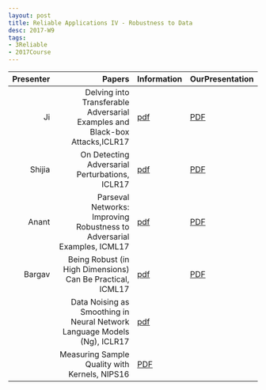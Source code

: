 ```yaml
---
layout: post
title: Reliable Applications IV - Robustness to Data
desc: 2017-W9
tags:
- 3Reliable
- 2017Course
---
```




| Presenter | Papers | Information| OurPresentation |
| -----: | ----------: | :----- | :----- |
| Ji | Delving into Transferable Adversarial Examples and Black-box Attacks,ICLR17 | [pdf](https://arxiv.org/abs/1611.02770) | [PDF]({{site.baseurl}}/talks/20171019-Ji.pdf) |
| Shijia | On Detecting Adversarial Perturbations, ICLR17 | [pdf](https://arxiv.org/abs/1702.04267) | [PDF]({{site.baseurl}}/talks/20171019-Shijia.pdf) |
| Anant | Parseval Networks: Improving Robustness to Adversarial Examples, ICML17 | [pdf](https://arxiv.org/abs/1704.08847) | [PDF]({{site.baseurl}}/talks/20171019-Anant.pdf) |
| Bargav | Being Robust (in High Dimensions) Can Be Practical, ICML17 | [pdf](https://arxiv.org/abs/1703.00893) | [PDF]({{site.baseurl}}/talks/20171019-Bargav.pdf) |
|  | Data Noising as Smoothing in Neural Network Language Models (Ng), ICLR17 | [pdf](https://arxiv.org/abs/1703.02573) |
|  | Measuring Sample Quality with Kernels, NIPS16 | [PDF](https://arxiv.org/abs/1703.01717)  |
